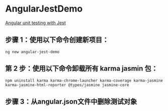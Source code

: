 # AngularJestDemo
[Angular unit testing with Jest](https://medium.com/@megha.d.parmar2018/angular-unit-testing-with-jest-2023-2676faa2e564)

## 步骤 1：使用以下命令创建新项目：
```
ng new angular-jest-demo
```

## 第 2 步：使用以下命令卸载所有 karma jasmin 包：
```
npm uninstall karma karma-chrome-launcher karma-coverage karma-jasmine karma-jasmine-html-reporter @types/jasmine jasmine-core
```

## 步骤 3：从angular.json文件中删除测试对象
